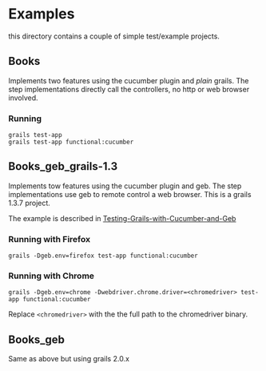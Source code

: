 # Examples #
this directory contains a couple of  simple test/example projects.

## Books
Implements two features using the cucumber plugin and _plain_ grails. The step implementations directly call the controllers, no http or web browser involved.

### Running
	grails test-app
	grails test-app functional:cucumber

## Books_geb_grails-1.3 ##
Implements  tow features using the cucumber plugin and geb. The step implementations use geb to remote control a web browser. This is a grails 1.3.7 project.

The example is described in [Testing-Grails-with-Cucumber-and-Geb](https://github.com/hauner/grails-cucumber/wiki/Testing-Grails-with-Cucumber-and-Geb)

### Running with Firefox
	grails -Dgeb.env=firefox test-app functional:cucumber

### Running with Chrome
	grails -Dgeb.env=chrome -Dwebdriver.chrome.driver=<chromedriver> test-app functional:cucumber

Replace `<chromedriver>` with the the full path to the chromedriver binary.


## Books_geb ##
Same as above but using grails 2.0.x


